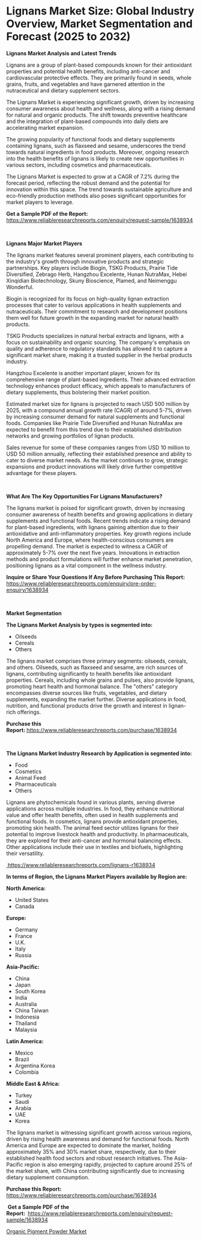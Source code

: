 <p><h1>Lignans Market Size: Global Industry Overview, Market Segmentation and Forecast (2025 to 2032)</h1></p><p><strong>Lignans Market Analysis and Latest Trends</strong></p>
<p><p>Lignans are a group of plant-based compounds known for their antioxidant properties and potential health benefits, including anti-cancer and cardiovascular protective effects. They are primarily found in seeds, whole grains, fruits, and vegetables and have garnered attention in the nutraceutical and dietary supplement sectors.</p><p>The Lignans Market is experiencing significant growth, driven by increasing consumer awareness about health and wellness, along with a rising demand for natural and organic products. The shift towards preventive healthcare and the integration of plant-based compounds into daily diets are accelerating market expansion. </p><p>The growing popularity of functional foods and dietary supplements containing lignans, such as flaxseed and sesame, underscores the trend towards natural ingredients in food products. Moreover, ongoing research into the health benefits of lignans is likely to create new opportunities in various sectors, including cosmetics and pharmaceuticals. </p><p>The Lignans Market is expected to grow at a CAGR of 7.2% during the forecast period, reflecting the robust demand and the potential for innovation within this space. The trend towards sustainable agriculture and eco-friendly production methods also poses significant opportunities for market players to leverage.</p></p>
<p><strong>Get a Sample PDF of the Report:&nbsp;</strong> <a href="https://www.reliableresearchreports.com/enquiry/request-sample/1638934?utm_campaign=2222&utm_medium=2&utm_source=Github&utm_content=ia&utm_term=31032025&utm_id=lignans">https://www.reliableresearchreports.com/enquiry/request-sample/1638934</a></p>
<p>&nbsp;</p>
<p><strong>Lignans Major Market Players</strong></p>
<p><p>The lignans market features several prominent players, each contributing to the industry's growth through innovative products and strategic partnerships. Key players include Biogin, TSKG Products, Prairie Tide Diversified, Zebrago Herb, Hangzhou Excelente, Hunan NutraMax, Hebei Xinqidian Biotechnology, Skuny Bioscience, Plamed, and Neimenggu Wonderful.</p><p>Biogin is recognized for its focus on high-quality lignan extraction processes that cater to various applications in health supplements and nutraceuticals. Their commitment to research and development positions them well for future growth in the expanding market for natural health products.</p><p>TSKG Products specializes in natural herbal extracts and lignans, with a focus on sustainability and organic sourcing. The company's emphasis on quality and adherence to regulatory standards has allowed it to capture a significant market share, making it a trusted supplier in the herbal products industry.</p><p>Hangzhou Excelente is another important player, known for its comprehensive range of plant-based ingredients. Their advanced extraction technology enhances product efficacy, which appeals to manufacturers of dietary supplements, thus bolstering their market position.</p><p>Estimated market size for lignans is projected to reach USD 500 million by 2025, with a compound annual growth rate (CAGR) of around 5-7%, driven by increasing consumer demand for natural supplements and functional foods. Companies like Prairie Tide Diversified and Hunan NutraMax are expected to benefit from this trend due to their established distribution networks and growing portfolios of lignan products.</p><p>Sales revenue for some of these companies ranges from USD 10 million to USD 50 million annually, reflecting their established presence and ability to cater to diverse market needs. As the market continues to grow, strategic expansions and product innovations will likely drive further competitive advantage for these players.</p></p>
<p>&nbsp;</p>
<p><strong>What Are The Key Opportunities For Lignans Manufacturers?</strong></p>
<p><p>The lignans market is poised for significant growth, driven by increasing consumer awareness of health benefits and growing applications in dietary supplements and functional foods. Recent trends indicate a rising demand for plant-based ingredients, with lignans gaining attention due to their antioxidative and anti-inflammatory properties. Key growth regions include North America and Europe, where health-conscious consumers are propelling demand. The market is expected to witness a CAGR of approximately 5-7% over the next five years. Innovations in extraction methods and product formulations will further enhance market penetration, positioning lignans as a vital component in the wellness industry.</p></p>
<p><strong>Inquire or Share Your Questions If Any Before Purchasing This Report:</strong> <a href="https://www.reliableresearchreports.com/enquiry/pre-order-enquiry/1638934?utm_campaign=2222&utm_medium=2&utm_source=Github&utm_content=ia&utm_term=31032025&utm_id=lignans">https://www.reliableresearchreports.com/enquiry/pre-order-enquiry/1638934</a></p>
<p>&nbsp;</p>
<p><strong>Market Segmentation</strong></p>
<p><strong>The Lignans Market Analysis by types is segmented into:</strong></p>
<p><ul><li>Oilseeds</li><li>Cereals</li><li>Others</li></ul></p>
<p><p>The lignans market comprises three primary segments: oilseeds, cereals, and others. Oilseeds, such as flaxseed and sesame, are rich sources of lignans, contributing significantly to health benefits like antioxidant properties. Cereals, including whole grains and pulses, also provide lignans, promoting heart health and hormonal balance. The "others" category encompasses diverse sources like fruits, vegetables, and dietary supplements, expanding the market further. Diverse applications in food, nutrition, and functional products drive the growth and interest in lignan-rich offerings.</p></p>
<p><strong>Purchase this Report:&nbsp;</strong><a href="https://www.reliableresearchreports.com/purchase/1638934?utm_campaign=2222&utm_medium=2&utm_source=Github&utm_content=ia&utm_term=31032025&utm_id=lignans">https://www.reliableresearchreports.com/purchase/1638934</a></p>
<p>&nbsp;</p>
<p><strong>The Lignans Market Industry Research by Application is segmented into:</strong></p>
<p><ul><li>Food</li><li>Cosmetics</li><li>Animal Feed</li><li>Pharmaceuticals</li><li>Others</li></ul></p>
<p><p>Lignans are phytochemicals found in various plants, serving diverse applications across multiple industries. In food, they enhance nutritional value and offer health benefits, often used in health supplements and functional foods. In cosmetics, lignans provide antioxidant properties, promoting skin health. The animal feed sector utilizes lignans for their potential to improve livestock health and productivity. In pharmaceuticals, they are explored for their anti-cancer and hormonal balancing effects. Other applications include their use in textiles and biofuels, highlighting their versatility.</p></p>
<p><a href="https://www.reliableresearchreports.com/lignans-r1638934?utm_campaign=2222&utm_medium=2&utm_source=Github&utm_content=ia&utm_term=31032025&utm_id=lignans">&nbsp;https://www.reliableresearchreports.com/lignans-r1638934</a></p>
<p><strong>In terms of Region, the Lignans Market Players available by Region are:</strong></p>
<p>
    <p> <strong> North America: </strong>
        <ul>
            <li>United States</li>
            <li>Canada</li>
        </ul>
        </p> 
    <p> <strong> Europe: </strong>
        <ul>
            <li>Germany</li>
            <li>France</li>
            <li>U.K.</li>
            <li>Italy</li>
            <li>Russia</li>
        </ul>
        </p> 
    <p> <strong> Asia-Pacific: </strong>
        <ul>
            <li>China</li>
            <li>Japan</li>
            <li>South Korea</li>
            <li>India</li>
            <li>Australia</li>
            <li>China Taiwan</li>
            <li>Indonesia</li>
            <li>Thailand</li>
            <li>Malaysia</li>
        </ul>
        </p> 
    <p> <strong> Latin America: </strong>
        <ul>
            <li>Mexico</li>
            <li>Brazil</li>
            <li>Argentina Korea</li>
            <li>Colombia</li>
        </ul>
        </p> 
    <p> <strong> Middle East & Africa: </strong>
        <ul>
            <li>Turkey</li>
            <li>Saudi</li>
            <li>Arabia</li>
            <li>UAE</li>
            <li>Korea</li>
        </ul>
    </p>
    </p>
<p><p>The lignans market is witnessing significant growth across various regions, driven by rising health awareness and demand for functional foods. North America and Europe are expected to dominate the market, holding approximately 35% and 30% market share, respectively, due to their established health food sectors and robust research initiatives. The Asia-Pacific region is also emerging rapidly, projected to capture around 25% of the market share, with China contributing significantly due to increasing dietary supplement consumption.</p></p>
<p><strong>Purchase this Report: </strong><a href="https://www.reliableresearchreports.com/purchase/1638934?utm_campaign=2222&utm_medium=2&utm_source=Github&utm_content=ia&utm_term=31032025&utm_id=lignans">https://www.reliableresearchreports.com/purchase/1638934</a></p>
<p>&nbsp;<strong>Get a Sample PDF of the Report:&nbsp;&nbsp;</strong><a href="https://www.reliableresearchreports.com/enquiry/request-sample/1638934?utm_campaign=2222&utm_medium=2&utm_source=Github&utm_content=ia&utm_term=31032025&utm_id=lignans">https://www.reliableresearchreports.com/enquiry/request-sample/1638934</a></p>
<p><strong></strong></p>
<p><p><a href="https://github.com/SamiaChowdhury801/Market-Research-Report-List-2/blob/main/organic-pigment-powder-market.md?utm_campaign=2222&utm_medium=2&utm_source=Github&utm_content=ia&utm_term=31032025&utm_id=lignans">Organic Pigment Powder Market</a></p></p>